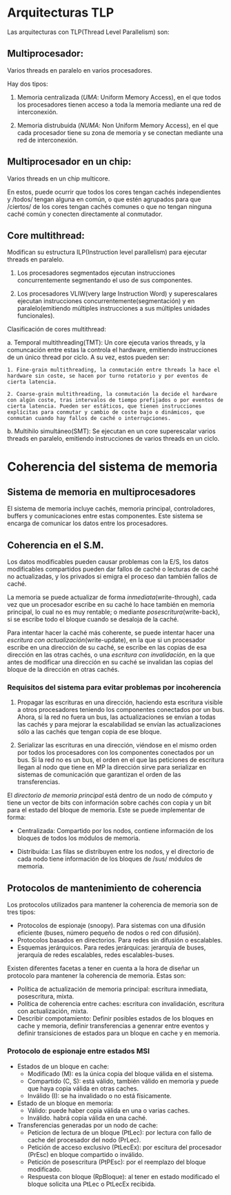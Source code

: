 # Arquitecturas TLP

Las arquitecturas con TLP(Thread Level Parallelism) son:

## Multiprocesador:
Varios threads en paralelo en varios procesadores.

Hay dos tipos:

1. Memoria centralizada (*UMA*: Uniform Memory Access), en el que todos los procesadores tienen acceso a toda la memoria mediante una red de interconexión.

2. Memoria distrubuida (*NUMA*: Non Uniform Memory Access), en el que cada procesador tiene su zona de memoria y se conectan mediante una red de interconexión.


## Multiprocesador en un chip:
Varios threads en un chip multicore.

En estos, puede ocurrir que todos los cores tengan cachés independientes y /todos/ tengan alguna en común, o que estén agrupados para que /ciertos/ de los cores tengan cachés comunes o que no tengan ninguna caché común y conecten directamente al conmutador.

## Core multithread:
Modifican su estructura ILP(Instruction level parallelism) para ejecutar threads en paralelo.

1. Los procesadores segmentados ejecutan instrucciones concurrentemente segmentando el uso de sus componentes.

2. Los procesadores VLIW(very large Instruction Word) y superescalares ejecutan instrucciones concurrentemente(segmentación) y en paralelo(emitiendo múltiples instrucciones a sus múltiples unidades funcionales).

Clasificación de cores multithread:

a. Temporal multithreading(TMT): Un core ejecuta varios threads, y la comuncación entre estas la controla el hardware, emitiendo instrucciones de un único thread por ciclo. A su vez, estos pueden ser:

    1. Fine-grain multithreading, la conmutación entre threads la hace el hardware sin coste, se hacen por turno rotatorio y por eventos de cierta latencia.

    2. Coarse-grain multithreading, la conmutación la decide el hardware con algún coste, tras intervalos de tiempo prefijados o por eventos de cierta latencia. Pueden ser estáticos, que tienen instrucciones explícitas para conmutar y cambio de coste bajo o dinámicos, que conmutan cuando hay fallos de caché o interrupciones.

b. Multihilo simultáneo(SMT): Se ejecutan en un core superescalar varios threads en paralelo, emitiendo instrucciones de varios threads en un ciclo.

# Coherencia del sistema de memoria

## Sistema de memoria en multiprocesadores

El sistema de memoria incluye cachés, memoria principal, controladores, buffers y comunicaciones entre estas componentes. Este sistema se encarga de comunicar los datos entre los procesadores.

## Coherencia en el S.M.

Los datos modificables pueden causar problemas con la E/S, los datos modificables compartidos pueden dar fallos de caché o lecturas de caché no actualizadas, y los privados si emigra el proceso dan también fallos de caché.

La memoria se puede actualizar de forma *inmediata*(write-through), cada vez que un procesador escribe en su caché lo hace también en memoria principal, lo cual no es muy rentable; o mediante *posescritura*(write-back), si se escribe todo el bloque cuando se desaloja de la caché.

Para intentar hacer la caché más coherente, se puede intentar hacer una *escritura con actualización*(write-update), en la que si un procesador escribe en una dirección de su caché, se escribe en las copias de esa dirección en las otras cachés, o una *escritura con invalidación*, en la que antes de modificar una dirección en su caché se invalidan las copias del bloque de la dirección en otras cachés.

### Requisitos del sistema para evitar problemas por incoherencia

1. Propagar las escrituras en una dirección, haciendo esta escritura visible a otros procesadores teniendo los componentes conectados por un bus. Ahora, si la red no fuera un bus, las actualizaciones se envían a todas las cachés y para mejorar la escalabilidad se envían las actualizaciones sólo a las cachés que tengan copia de ese bloque.

2. Serializar las escrituras en una dirección, viéndose en el mismo orden por todos los procesadores con los componentes conectados por un bus. Si la red no es un bus, el orden en el que las peticiones de escritura llegan al nodo que tiene en MP la dirección sirve para serializar en sistemas de comunicación que garantizan el orden de las transferencias.

El *directorio de memoria principal* está dentro de un nodo de cómputo y tiene un vector de bits con información sobre cachés con copia y un bit para el estado del bloque de memoria. Este se puede implementar de forma:

* Centralizada: Compartido por los nodos, contiene información de los bloques de todos los módulos de memoria.

* Distribuida: Las filas se distribuyen entre los nodos, y el directorio de cada nodo tiene información de los bloques de /sus/ módulos de memoria.

## Protocolos de mantenimiento de coherencia

Los protocolos utilizados para mantener la coherencia de memoria son de tres tipos:
- Protocolos de espionaje (snoopy). Para sistemas con una difusión eficiente (buses, número pequeño de nodos o red con difusión).
-  Protocolos basados en directorios. Para redes sin difusión o escalables.
- Esquemas jerárquicos. Para redes jerárquicas: jerarquía de buses, jerarquía de redes escalables, redes escalables-buses.

Existen diferentes facetas a tener en cuenta a la hora de diseñar un protocolo para mantener la coherencia de memoria. Estas son:

- Política de actualización de memoria principal: escritura inmediata, posescritura, mixta.
- Política de coherencia entre caches: escritura con invalidación, escritura con actualización, mixta.
- Describir compotamiento: Definir posibles estados de los bloques en cache y memoria, definir transferencias a genenrar entre eventos y definir transiciones de estados para un bloque en cache y en memoria.

### Protocolo de espionaje entre estados MSI
- Estados de un bloque en cache:
  - Modificado (M): es la única copia del bloque válida en el sistema.
  - Compartido (C, S): está válido, también válido en memoria y puede que haya copia válida en otras caches.
  - Inválido (I): se ha invalidado o no está físicamente.
- Estado de un bloque en memoria:
  - Válido: puede haber copia válida en una o varias caches.
  - Inválido. habrá copia válida en una caché.
- Transferencias generadas por un nodo de cache:
  - Peticion de lectura de un bloque (PtLec): por lectura con fallo de cache del procesador del nodo (PrLec).
  - Petición de acceso exclusivo (PtLecEx): por escitura del procesador (PrEsc) en bloque compartido o inválido.
  - Petición de posescritura (PtPEsc): por el reemplazo del bloque modificado.
  - Respuesta con bloque (RpBloque): al tener en estado modificado el bloque solicita una PtLec o PtLecEx recibida.
